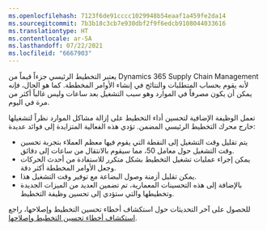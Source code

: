 ```yaml
---
ms.openlocfilehash: 7123f6de91cccc1029948b54eaaf1a459fe2da14
ms.sourcegitcommit: 7b3b18c3cb7e930dbf2f9f6edcb9108044033616
ms.translationtype: HT
ms.contentlocale: ar-SA
ms.lasthandoff: 07/22/2021
ms.locfileid: "6667903"
---
```

يعتبر التخطيط الرئيسي جزءاً قيماً من Dynamics 365 Supply Chain Management لأنه يقوم بحساب المتطلبات والنتائج في إنشاء الأوامر المخططة. كما هو الحال، فإنه يمكن أن يكون مصرفاً في الموارد وهو سبب التشغيل بعد ساعات وليس غالباً أكثر من مرة في اليوم. 

تعمل الوظيفة الإضافية لتحسين أداء التخطيط على إزالة مشاكل الموارد نظراً لتشغيلها خارج محرك التخطيط الرئيسي المضمن. تؤدي هذه الفعالية المتزايدة إلى فوائد عديدة:

- يتم تقليل وقت التشغيل إلى النقطة التي يقوم فيها معظم العملاء بتجربة تحسين وقت التشغيل حول معامل 50، مما سيقوم بالانتقال من ساعات إلى دقائق.
- يمكن إجراء عمليات تشغيل التخطيط بشكل متكرر للاستفادة من أحدث الحركات وجعل الأوامر المخططة أكثر دقة.
- يمكن تقليل أزمنة وصول البضاعة مع توفير وقت التشغيل هذا.
- بالإضافة إلى هذه التحسينات المعمارية، تم تضمين العديد من الميزات الجديدة وتخطيطها والتي ستؤدي إلى تحسين وظيفة التخطيط.

للحصول على آخر التحديثات حول استكشاف أخطاء تحسين التخطيط وإصلاحها، راجع [استكشاف أخطاء تحسين التخطيط وإصلاحها]( https://docs.microsoft.com/dynamics365/supply-chain/master-planning/planning-optimization/planning-optimization-trouble-shooting/?azure-portal=true).


